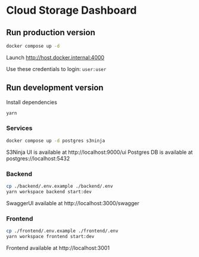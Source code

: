# Cloud Storage Dashboard

## Run production version

```bash
docker compose up -d
```
Launch http://host.docker.internal:4000

Use these credentials to login: `user:user`

## Run development version

Install dependencies

```bash
yarn
```

### Services

```bash
docker compose up -d postgres s3ninja
```

S3Ninja UI is available at http://localhost:9000/ui
Postgres DB is available at postgres://localhost:5432

### Backend

```bash
cp ./backend/.env.example ./backend/.env
yarn workspace backend start:dev
```

SwaggerUI available at http://localhost:3000/swagger

### Frontend

```bash
cp ./frontend/.env.example ./frontend/.env
yarn workspace frontend start:dev
```

Frontend available at http://localhost:3001
